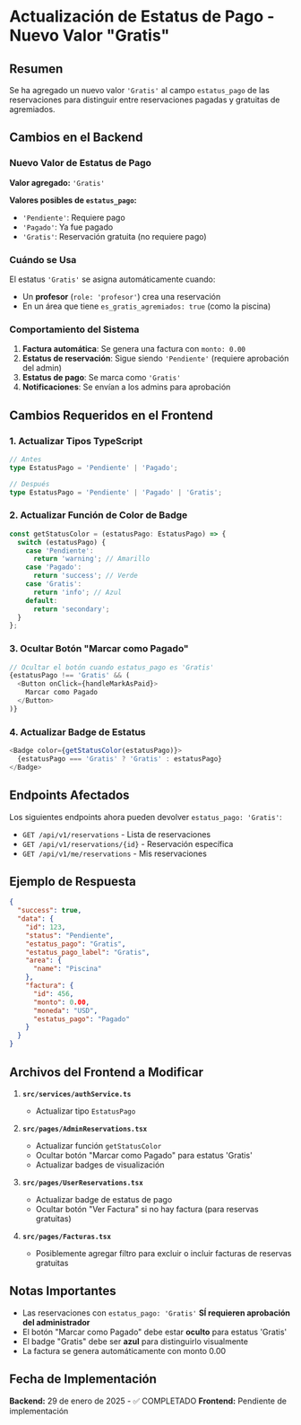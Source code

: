 # Actualización de Estatus de Pago - Nuevo Valor "Gratis"

## Resumen

Se ha agregado un nuevo valor `'Gratis'` al campo `estatus_pago` de las reservaciones para distinguir entre reservaciones pagadas y gratuitas de agremiados.

## Cambios en el Backend

### Nuevo Valor de Estatus de Pago

**Valor agregado:** `'Gratis'`

**Valores posibles de `estatus_pago`:**
- `'Pendiente'`: Requiere pago
- `'Pagado'`: Ya fue pagado
- `'Gratis'`: Reservación gratuita (no requiere pago)

### Cuándo se Usa

El estatus `'Gratis'` se asigna automáticamente cuando:
- Un **profesor** (`role: 'profesor'`) crea una reservación
- En un área que tiene `es_gratis_agremiados: true` (como la piscina)

### Comportamiento del Sistema

1. **Factura automática**: Se genera una factura con `monto: 0.00`
2. **Estatus de reservación**: Sigue siendo `'Pendiente'` (requiere aprobación del admin)
3. **Estatus de pago**: Se marca como `'Gratis'`
4. **Notificaciones**: Se envían a los admins para aprobación

## Cambios Requeridos en el Frontend

### 1. Actualizar Tipos TypeScript

```typescript
// Antes
type EstatusPago = 'Pendiente' | 'Pagado';

// Después
type EstatusPago = 'Pendiente' | 'Pagado' | 'Gratis';
```

### 2. Actualizar Función de Color de Badge

```typescript
const getStatusColor = (estatusPago: EstatusPago) => {
  switch (estatusPago) {
    case 'Pendiente':
      return 'warning'; // Amarillo
    case 'Pagado':
      return 'success'; // Verde
    case 'Gratis':
      return 'info'; // Azul
    default:
      return 'secondary';
  }
};
```

### 3. Ocultar Botón "Marcar como Pagado"

```typescript
// Ocultar el botón cuando estatus_pago es 'Gratis'
{estatusPago !== 'Gratis' && (
  <Button onClick={handleMarkAsPaid}>
    Marcar como Pagado
  </Button>
)}
```

### 4. Actualizar Badge de Estatus

```typescript
<Badge color={getStatusColor(estatusPago)}>
  {estatusPago === 'Gratis' ? 'Gratis' : estatusPago}
</Badge>
```

## Endpoints Afectados

Los siguientes endpoints ahora pueden devolver `estatus_pago: 'Gratis'`:

- `GET /api/v1/reservations` - Lista de reservaciones
- `GET /api/v1/reservations/{id}` - Reservación específica
- `GET /api/v1/me/reservations` - Mis reservaciones

## Ejemplo de Respuesta

```json
{
  "success": true,
  "data": {
    "id": 123,
    "status": "Pendiente",
    "estatus_pago": "Gratis",
    "estatus_pago_label": "Gratis",
    "area": {
      "name": "Piscina"
    },
    "factura": {
      "id": 456,
      "monto": 0.00,
      "moneda": "USD",
      "estatus_pago": "Pagado"
    }
  }
}
```

## Archivos del Frontend a Modificar

1. **`src/services/authService.ts`**
   - Actualizar tipo `EstatusPago`

2. **`src/pages/AdminReservations.tsx`**
   - Actualizar función `getStatusColor`
   - Ocultar botón "Marcar como Pagado" para estatus 'Gratis'
   - Actualizar badges de visualización

3. **`src/pages/UserReservations.tsx`**
   - Actualizar badge de estatus de pago
   - Ocultar botón "Ver Factura" si no hay factura (para reservas gratuitas)

4. **`src/pages/Facturas.tsx`**
   - Posiblemente agregar filtro para excluir o incluir facturas de reservas gratuitas

## Notas Importantes

- Las reservaciones con `estatus_pago: 'Gratis'` **SÍ requieren aprobación del administrador**
- El botón "Marcar como Pagado" debe estar **oculto** para estatus 'Gratis'
- El badge "Gratis" debe ser **azul** para distinguirlo visualmente
- La factura se genera automáticamente con monto 0.00

## Fecha de Implementación

**Backend:** 29 de enero de 2025 - ✅ COMPLETADO
**Frontend:** Pendiente de implementación
